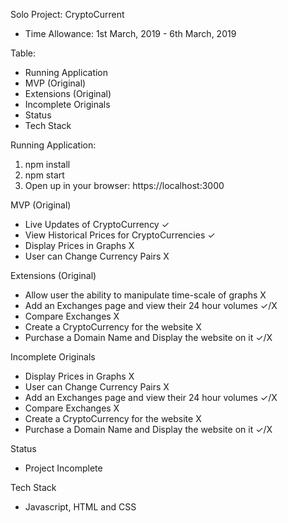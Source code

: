 Solo Project: CryptoCurrent

- Time Allowance: 1st March, 2019 - 6th March, 2019

Table:

- Running Application
- MVP (Original)
- Extensions (Original)
- Incomplete Originals
- Status
- Tech Stack

Running Application:

1. npm install
2. npm start
3. Open up in your browser: https://localhost:3000

MVP (Original)
- Live Updates of CryptoCurrency ✓
- View Historical Prices for CryptoCurrencies ✓
- Display Prices in Graphs X
- User can Change Currency Pairs X

Extensions (Original)
- Allow user the ability to manipulate time-scale of graphs X
- Add an Exchanges page and view their 24 hour volumes ✓/X
- Compare Exchanges X
- Create a CryptoCurrency for the website X
- Purchase a Domain Name and Display the website on it ✓/X

Incomplete Originals
- Display Prices in Graphs X
- User can Change Currency Pairs X
- Add an Exchanges page and view their 24 hour volumes ✓/X
- Compare Exchanges X
- Create a CryptoCurrency for the website X
- Purchase a Domain Name and Display the website on it ✓/X

Status

- Project Incomplete

Tech Stack

- Javascript, HTML and CSS
